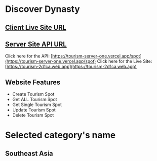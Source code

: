# Discover Dynasty

## [Client Live Site URL](https://tourism-2d1ca.web.app)

## [Server Site API URL](https://tourism-server-one.vercel.app/spot)

Click here for the API: [https://tourism-server-one.vercel.app/spot](https://tourism-server-one.vercel.app/spot)
Click here for the Live Site: [https://tourism-2d1ca.web.app](https://tourism-2d1ca.web.app)

## Website Features

- Create Tourism Spot
- Get ALL Tourism Spot
- Get Single Tourism Spot
- Update Tourism Spot
- Delete Tourism Spot

# Selected category's name

## Southeast Asia
